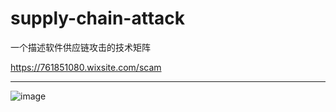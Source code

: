 # supply-chain-attack
一个描述软件供应链攻击的技术矩阵

https://761851080.wixsite.com/scam

------

![image](https://github.com/kcrio/supply-chain-attack/assets/96735391/942d3e05-1148-47eb-8ef4-b8f1fa15ecd3)


